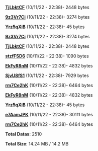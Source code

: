 [**TjLbktCF**](/data/TjLbktCF.txt) (10/11/22 - 22:38)- 2448 bytes

[**9z3Vr7Ci**](/data/9z3Vr7Ci.txt) (10/11/22 - 22:38)- 3274 bytes

[**Yrz5qXiB**](/data/Yrz5qXiB.txt) (10/11/22 - 22:38)- 45 bytes

[**9z3Vr7Ci**](/data/9z3Vr7Ci.txt) (10/11/22 - 22:38)- 3274 bytes

[**TjLbktCF**](/data/TjLbktCF.txt) (10/11/22 - 22:38)- 2448 bytes

[**stzfFSD6**](/data/stzfFSD6.txt) (10/11/22 - 22:38)- 1090 bytes

[**EkFyR8nM**](/data/EkFyR8nM.txt) (10/11/22 - 22:38)- 4832 bytes

[**SjvU8fS1**](/data/SjvU8fS1.txt) (10/11/22 - 22:38)- 7929 bytes

[**rm7Ce2hK**](/data/rm7Ce2hK.txt) (10/11/22 - 22:38)- 6464 bytes

[**EkFyR8nM**](/data/EkFyR8nM.txt) (10/11/22 - 22:38)- 4832 bytes

[**Yrz5qXiB**](/data/Yrz5qXiB.txt) (10/11/22 - 22:38)- 45 bytes

[**e7AamJPK**](/data/e7AamJPK.txt) (10/11/22 - 22:38)- 30111 bytes

[**rm7Ce2hK**](/data/rm7Ce2hK.txt) (10/11/22 - 22:38)- 6464 bytes

**Total Datas**: 2510

**Total Size**: 14.24 MB / 14.2 MB